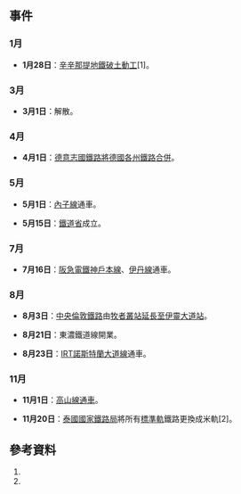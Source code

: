 ## 事件

### 1月

  - **1月28日**：[辛辛那提地鐵破土動工](https://zh.wikipedia.org/wiki/辛辛那提地鐵 "wikilink")\[1\]。

### 3月

  - **3月1日**：解散。

### 4月

  - **4月1日**：[德意志國鐵路將德國各州鐵路合併](https://zh.wikipedia.org/wiki/德意志國鐵路 "wikilink")。

### 5月

  - **5月1日**：[內子線](../Page/內子線.md "wikilink")通車。

  - **5月15日**：[鐵道省](../Page/鐵道省.md "wikilink")成立。

### 7月

  - **7月16日**：[阪急電鐵](../Page/阪急電鐵.md "wikilink")[神戶本線](../Page/神戶本線.md "wikilink")、[伊丹線](../Page/伊丹線.md "wikilink")通車。

### 8月

  - **8月3日**：[中央倫敦鐵路](../Page/中央倫敦鐵路.md "wikilink")由[牧者叢站延長至](../Page/牧者叢站_\(倫敦地鐵\).md "wikilink")[伊靈大道站](../Page/伊靈大道站.md "wikilink")。

  - **8月21日**：東濃鐵道線開業。

  - **8月23日**：[IRT諾斯特蘭大道線](../Page/IRT諾斯特蘭大道線.md "wikilink")通車。

### 11月

  - **11月1日**：[高山線通車](../Page/高山本線.md "wikilink")。

  - **11月20日**：[泰國國家鐵路局](../Page/泰國國家鐵路局.md "wikilink")將所有[標準軌](../Page/標準軌.md "wikilink")鐵路更換成米軌\[2\]。

## 參考資料

1.
2.